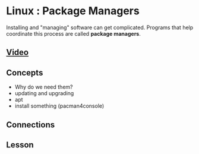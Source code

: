 # Linux : Package Managers
Installing and "managing" software can get complicated. Programs that help coordinate this process are called **package managers**.

## [Video](https://vimeo.com/1036834036)

## Concepts
- Why do we need them?
- updating and upgrading
- apt
- install something (pacman4console)

## Connections

## Lesson

